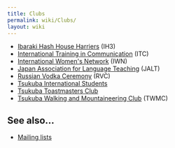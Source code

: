 ```yaml
---
title: Clubs
permalink: wiki/Clubs/
layout: wiki
---
```


-   [Ibaraki Hash House
    Harriers](/wiki/Ibaraki_Hash_House_Harriers "wikilink") (IH3)
-   [International Training in
    Communication](/wiki/International_Training_in_Communication "wikilink")
    (ITC)
-   [International Women's
    Network](/wiki/International_Women's_Network "wikilink") (IWN)
-   [Japan Association for Language
    Teaching](/wiki/Japan_Association_for_Language_Teaching "wikilink") (JALT)
-   [Russian Vodka Ceremony](/wiki/Russian_Vodka_Ceremony "wikilink") (RVC)
-   [Tsukuba International
    Students](/wiki/Tsukuba_International_Students "wikilink")
-   [Tsukuba Toastmasters Club](/wiki/Tsukuba_Toastmasters_Club "wikilink")
-   [Tsukuba Walking and Mountaineering
    Club](/wiki/Tsukuba_Walking_and_Mountaineering_Club "wikilink") (TWMC)

See also...
-----------

-   [Mailing lists](/wiki/Mailing_lists "wikilink")

